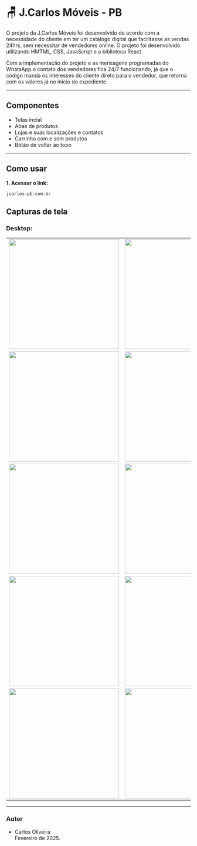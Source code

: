 # 🪑 J.Carlos Móveis - PB

O projeto da J.Carlos Móveis foi desenvolvido de acordo com a necessidade do cliente em ter um catálogo digital que facilitasse as vendas 24hrs, sem necessitar de vendedores online. O projeto foi desenvolvido utilizando HMTML, CSS, JavaScript e a biblioteca React. 

Com a implementação do projeto e as mensagens programadas do WhatsApp o contato dos vendedores fica 24/7 funcionando, já que o código manda os interesses do cliente direto para o vendedor, que retorna com os valores já no início do expediente.

---

## Componentes
- Telas incial
- Abas de produtos
- Lojas e suas localizações e contatos
- Carrinho com e sem produtos
- Botão de voltar ao topo

---

## Como usar
**1. Acessar o link:**
```
jcarlos-pb.com.br
```

## Capturas de tela

### Desktop:
<table>
  <tr>
    <td><img src="jcarlos_paraiba\public\assets\print_10.png" width="300"></td>
    <td><img src="jcarlos_paraiba\public\assets\print_1.png" width="300"></td>
  </tr>
  <tr>
    <td><img src="jcarlos_paraiba\public\assets\print_2.png" width="300"></td>
    <td><img src="jcarlos_paraiba\public\assets\print_3.png" width="300"></td>
  </tr>
  <tr>
    <td><img src="jcarlos_paraiba\public\assets\print_4.png" width="300"></td>
    <td><img src="jcarlos_paraiba\public\assets\print_5.png" width="300"></td>
  </tr>
  <tr>
    <td><img src="jcarlos_paraiba\public\assets\print_6.png" width="300"></td>
    <td><img src="jcarlos_paraiba\public\assets\print_7.png" width="300"></td>
  </tr>
  <tr>
    <td><img src="jcarlos_paraiba\public\assets\print_8.png" width="300"></td>
    <td><img src="jcarlos_paraiba\public\assets\print_9.png" width="300"></td>
  </tr>
</table>

---

### Autor
- Carlos Oliveira<br>
Fevereiro de 2025.
